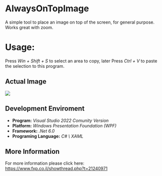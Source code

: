 # AlwaysOnTopImage
A simple tool to place an image on top of the screen, for general purpose.<br>
Works great with zoom.

# Usage:
Press _Win + Shift + S_ to select an area to copy,
later Press _Ctrl + V_ to paste the selection to this program.

## Actual Image
<img src="https://i.ibb.co/DWFjjTT/Animation3.gif"/>

## Development Enviroment
- **Program:** _Visual Studio 2022 Comunity Version_
- **Platform:** _Windows Presentation Foundation (WPF)_
- **Framework:** _.Net 6.0_
- **Programing Language:** _C# \ XAML_

## More Information
For more information please click here: https://www.fxp.co.il/showthread.php?t=21240971
